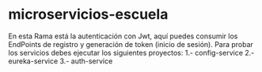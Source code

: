 # microservicios-escuela

En esta Rama está la autenticación con Jwt, aquí puedes consumir los EndPoints de registro y generación de token (inicio de sesión).
Para probar los servicios debes ejecutar los siguientes proyectos:
1.- config-service
2.- eureka-service
3.- auth-service
